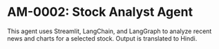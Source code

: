 # AM-0002: Stock Analyst Agent

This agent uses Streamlit, LangChain, and LangGraph to analyze recent news and charts for a selected stock. Output is translated to Hindi.